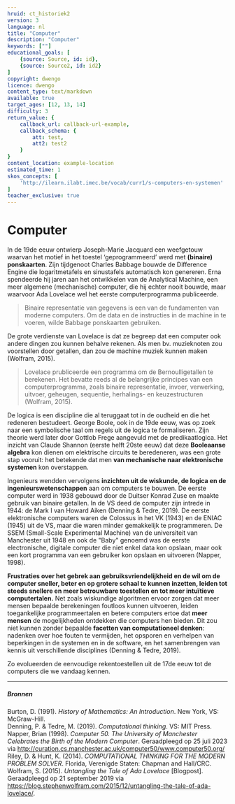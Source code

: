 ```yaml
---
hruid: ct_historiek2
version: 3
language: nl
title: "Computer"
description: "Computer"
keywords: [""]
educational_goals: [
    {source: Source, id: id}, 
    {source: Source2, id: id2}
]
copyright: dwengo
licence: dwengo
content_type: text/markdown
available: true
target_ages: [12, 13, 14]
difficulty: 3
return_value: {
    callback_url: callback-url-example,
    callback_schema: {
        att: test,
        att2: test2
    }
}
content_location: example-location
estimated_time: 1
skos_concepts: [
    'http://ilearn.ilabt.imec.be/vocab/curr1/s-computers-en-systemen'
]
teacher_exclusive: true
---
```


# Computer

In de 19de eeuw ontwierp Joseph-Marie Jacquard een weefgetouw waarvan het motief in het toestel ‘geprogrammeerd’ werd met **(binaire) ponskaarten**. Zijn tijdgenoot Charles Babbage bouwde de Difference Engine die logaritmetafels en sinustafels automatisch kon genereren. Erna spendeerde hij jaren aan het ontwikkelen van de Analytical Machine, een meer algemene (mechanische) computer, die hij echter nooit bouwde, maar waarvoor Ada Lovelace wel het eerste computerprogramma publiceerde. 

> Binaire representatie van gegevens is een van de fundamenten van moderne computers. 
> Om de data en de instructies in de machine in te voeren, wilde Babbage ponskaarten gebruiken. 

De grote verdienste van Lovelace is dat ze begreep dat een computer ook andere dingen zou kunnen behalve rekenen. Als men bv. muzieknoten zou voorstellen door getallen, dan zou de machine muziek kunnen maken (Wolfram, 2015). 

> Lovelace prubliceerde een programma om de Bernoulligetallen te berekenen. Het bevatte reeds al de belangrijke principes van een computerprogramma, zoals binaire representatie, invoer, verwerking, uitvoer, geheugen, sequentie, herhalings- en keuzestructuren (Wolfram, 2015). 

De logica is een discipline die al teruggaat tot in de oudheid en die het redeneren bestudeert. George Boole, ook in de 19de eeuw, was op zoek naar een symbolische taal om regels uit de logica te formaliseren. Zijn theorie werd later door Gottlob Frege  aangevuld met de predikaatlogica. Het inzicht van Claude Shannon (eerste helft 20ste eeuw) dat deze **Booleaanse algebra** kon dienen om elektrische circuits te beredeneren, was een grote stap vooruit: het betekende dat men **van mechanische naar elektronische systemen** kon overstappen. 

Ingenieurs wendden vervolgens **inzichten uit de wiskunde, de logica en de ingenieurswetenschappen** aan om computers te bouwen. De eerste computer werd in 1938 gebouwd door de Duitser Konrad Zuse en maakte gebruik van binaire getallen. In de VS deed de computer zijn intrede in 1944: de Mark I van Howard Aiken (Denning & Tedre, 2019). De eerste elektronische computers waren de Colossus in het VK (1943) en de ENIAC (1945) uit de VS, maar die waren minder gemakkelijk te programmeren. De SSEM (Small-Scale Experimental Machine) van de universiteit van Manchester uit 1948 en ook de "Baby" genoemd was de eerste electronische, digitale computer die niet enkel data kon opslaan, maar ook een kort programma van een gebruiker kon opslaan en uitvoeren (Napper, 1998).

**Frustraties over het gebrek aan gebruiksvriendelijkheid en de wil om de computer sneller, beter en op grotere schaal te kunnen inzetten, leiden tot steeds snellere en meer betrouwbare toestellen en tot meer intuïtieve computertalen.** Net zoals wiskundige algoritmen ervoor zorgen dat meer mensen bepaalde berekeningen foutloos kunnen uitvoeren, leiden toegankelijke programmeertalen en betere computers ertoe dat **meer mensen** de mogelijkheden ontdekken die computers hen bieden. Dit zou niet kunnen zonder bepaalde **facetten van computationeel denken**: nadenken over hoe fouten te vermijden, het opsporen en verhelpen van beperkingen in de systemen en in de software, en het samenbrengen van kennis uit verschillende disciplines (Denning & Tedre, 2019).

Zo evolueerden de eenvoudige rekentoestellen uit de 17de eeuw tot de computers die we vandaag kennen. 

----------------------------
##### Bronnen

Burton, D. (1991). *History of Mathematics: An Introduction*. New York, VS: McGraw-Hill.<br>
Denning, P. & Tedre, M. (2019). *Computational thinking*. VS: MIT Press.<br>
Napper, Brian (1998). *Computer 50. The University of Manchester Celebrates the Birth of the Modern Computer*. Geraadpleegd op 25 juli 2023 via http://curation.cs.manchester.ac.uk/computer50/www.computer50.org/<br>
Riley, D. & Hunt, K. (2014). *COMPUTATIONAL THINKING FOR THE MODERN PROBLEM SOLVER*. Florida, Verenigde Staten: Chapman and Hall/CRC.
Wolfram, S. (2015). *Untangling the Tale of Ada Lovelace* [Blogpost]. Geraadpleegd op 21 september 2019 via https://blog.stephenwolfram.com/2015/12/untangling-the-tale-of-ada-lovelace/.
